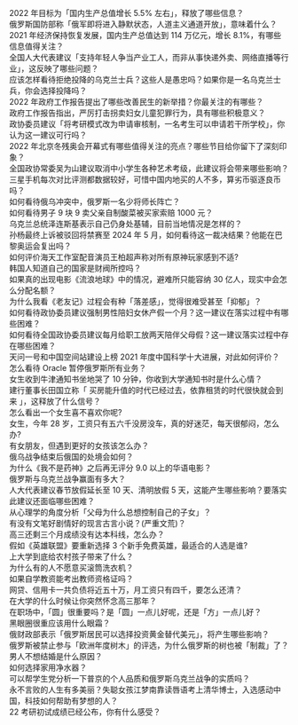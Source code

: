 2022 年目标为「国内生产总值增长 5.5% 左右」，释放了哪些信息？  
俄罗斯国防部称「俄军即将进入静默状态，人道主义通道开放」，意味着什么？  
2021 年经济保持恢复发展，国内生产总值达到 114 万亿元，增长 8.1%，有哪些信息值得关注？  
全国人大代表建议「支持年轻人争当产业工人，而非从事快递外卖、网络直播等行业」，这反映了哪些问题？  
应该怎样看待拒绝投降的乌克兰士兵？这些人是愚忠吗？如果你是一名乌克兰士兵，你会选择投降吗？  
2022 年政府工作报告提出了哪些改善民生的新举措？你最关注的有哪些？  
政府工作报告指出，严厉打击拐卖妇女儿童犯罪行为，具有哪些积极意义？  
政协委员建议「将考研模式改为申请审核制，一名考生可以申请若干所学校」，你认为这一建议可行吗？  
2022 年北京冬残奥会开幕式有哪些值得关注的亮点？哪些节目给你留下了深刻印象？  
全国政协常委吴为山建议取消中小学生各种艺术考级，此建议将会带来哪些影响？  
三星手机每次对比评测都数据较好，可惜中国内地买的人不多，算劣币驱逐良币吗？  
如何看待俄乌冲突中，俄罗斯一名少将师长阵亡？  
如何看待男子 9 块 9 卖父亲自制酸菜被买家索赔 1000 元？  
乌克兰总统泽连斯基表示自己仍身处基辅，目前当地情况是怎样的？  
孙杨最终上诉被驳回将禁赛至 2024 年 5 月，如何看待这一裁决结果？他能在巴黎奥运会复出吗？  
如何评价海天工作室配音演员王柏超声称对所有原神玩家感到不适?  
韩国人知道自己的国家是财阀所控吗？  
如果真的出现电影《流浪地球》中的情况，避难所只能容纳 30 亿人，现实中会怎么分配名额？  
为什么我看《老友记》过程会有种「落差感」，觉得很难受甚至「抑郁」？  
如何看待政协委员建议强制男性陪妇女休产假一个月？这一建议在落实过程中有哪些困难？  
如何看待全国政协委员建议每月给职工放两天陪伴父母假？这一建议落实过程中存在哪些困难？  
天问一号和中国空间站建设上榜 2021 年度中国科学十大进展，对此如何评价？  
怎么看待 Oracle 暂停俄罗斯所有业务？  
女生收到牛津通知书坐地哭了 10 分钟，你收到大学通知书时是什么心情？  
建行董事长田国立称「 买房能升值的时代已经过去，依靠租赁的时代很快就会到来 」，这释放了什么信号？  
怎么看出一个女生喜不喜欢你呢?  
女生，今年 28 岁，工资只有五六千没房没车，真的好迷茫，每天很郁闷，怎么办?  
有女朋友，但遇到更好的女孩该怎么办？  
俄乌战争结束后俄国的处境会如何？  
为什么《我不是药神》之后再无评分 9.0 以上的华语电影？  
俄罗斯与乌克兰战争赢面有多大？  
人大代表建议春节放假延长至 10 天、清明放假 5 天，这能产生哪些影响？要落实此建议还面临哪些困难？  
从心理学的角度分析「父母为什么总想控制自己的子女」？  
有没有文笔好剧情好的现言古言小说？(严重文荒)？  
高三还剩三个月成绩没有达本科线，怎么办？  
假如《英雄联盟》要重新选择 3 个新手免费英雄，最适合的人选是谁?  
上大学到底给农村孩子带来了什么？  
为什么有的人不愿意买滚筒洗衣机？  
如果自学教资能考出教师资格证吗？  
网贷、信用卡一共负债将近五十万，月工资只有四千，要怎么还清？  
在大学的什么时候让你突然怀念高三那年？  
在职场中，「圆」很重要吗？是「圆」一点儿好呢，还是「方」一点儿好？  
黑眼圈很重应该用什么眼霜？  
俄财政部表示「俄罗斯居民可以选择投资黄金替代美元」，将产生哪些影响？  
俄罗斯被禁止参与「欧洲年度树木」的评选，为什么俄罗斯的树也被「制裁」了？  
男人不想结婚是什么原因？  
如何选择家用净水器？  
可以帮学生党分析一下普京的个人品质和俄罗斯乌克兰战争的实质吗？  
永不言败的人生有多美丽？失聪女孩江梦南靠读唇语考上清华博士，入选感动中国，科技如何帮助有梦想的人？  
22 考研初试成绩已经公布，你有什么感受？  
